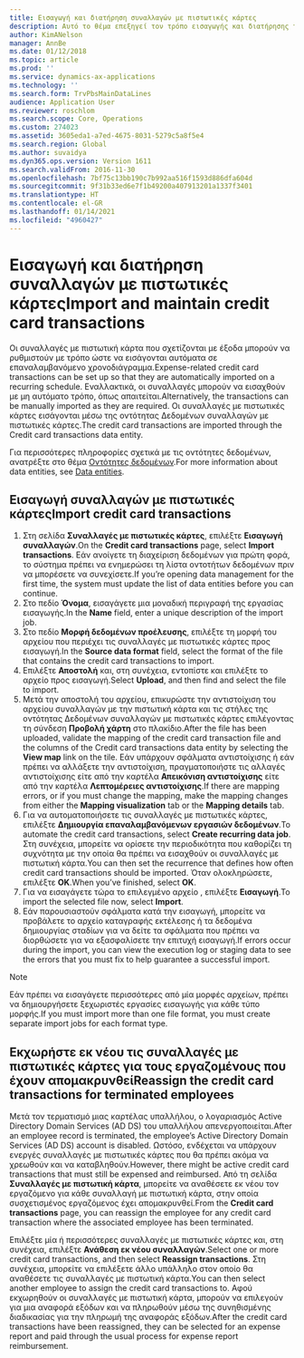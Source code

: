 ```yaml
---
title: Εισαγωγή και διατήρηση συναλλαγών με πιστωτικές κάρτες
description: Αυτό το θέμα επεξηγεί τον τρόπο εισαγωγής και διατήρησης των συναλλαγών με πιστωτικές κάρτες που σχετίζονται με έξοδα. Αυτές οι συναλλαγές μπορούν να ρυθμιστούν έτσι ώστε να εισαγάγονται αυτόματα σε ένα επαναλαμβανόμενο χρονοδιάγραμμα ή μπορούν να εισαχθούν με μη αυτόματο τρόπο, όπως απαιτείται.
author: KimANelson
manager: AnnBe
ms.date: 01/12/2018
ms.topic: article
ms.prod: ''
ms.service: dynamics-ax-applications
ms.technology: ''
ms.search.form: TrvPbsMainDataLines
audience: Application User
ms.reviewer: roschlom
ms.search.scope: Core, Operations
ms.custom: 274023
ms.assetid: 3605eda1-a7ed-4675-8031-5279c5a8f5e4
ms.search.region: Global
ms.author: suvaidya
ms.dyn365.ops.version: Version 1611
ms.search.validFrom: 2016-11-30
ms.openlocfilehash: 7bf75c13bb190c7b992aa516f1593d886dfa604d
ms.sourcegitcommit: 9f31b33ed6e7f1b49200a407913201a1337f3401
ms.translationtype: HT
ms.contentlocale: el-GR
ms.lasthandoff: 01/14/2021
ms.locfileid: "4960427"
---
```

# <a name="import-and-maintain-credit-card-transactions"></a><span data-ttu-id="64266-104">Εισαγωγή και διατήρηση συναλλαγών με πιστωτικές κάρτες</span><span class="sxs-lookup"><span data-stu-id="64266-104">Import and maintain credit card transactions</span></span>

<span data-ttu-id="64266-105">Οι συναλλαγές με πιστωτική κάρτα που σχετίζονται με έξοδα μπορούν να ρυθμιστούν με τρόπο ώστε να εισάγονται αυτόματα σε επαναλαμβανόμενο χρονοδιάγραμμα.</span><span class="sxs-lookup"><span data-stu-id="64266-105">Expense-related credit card transactions can be set up so that they are automatically imported on a recurring schedule.</span></span> <span data-ttu-id="64266-106">Εναλλακτικά, οι συναλλαγές μπορούν να εισαχθούν με μη αυτόματο τρόπο, όπως απαιτείται.</span><span class="sxs-lookup"><span data-stu-id="64266-106">Alternatively, the transactions can be manually imported as they are required.</span></span> <span data-ttu-id="64266-107">Οι συναλλαγές με πιστωτικές κάρτες εισάγονται μέσω της οντότητας Δεδομένων συναλλαγών με πιστωτικές κάρτες.</span><span class="sxs-lookup"><span data-stu-id="64266-107">The credit card transactions are imported through the Credit card transactions data entity.</span></span>

<span data-ttu-id="64266-108">Για περισσότερες πληροφορίες σχετικά με τις οντότητες δεδομένων, ανατρέξτε στο θέμα [Οντότητες δεδομένων](https://docs.microsoft.com/dynamics365/fin-ops-core/dev-itpro/data-entities/data-entities).</span><span class="sxs-lookup"><span data-stu-id="64266-108">For more information about data entities, see [Data entities](https://docs.microsoft.com/dynamics365/fin-ops-core/dev-itpro/data-entities/data-entities).</span></span>

## <a name="import-credit-card-transactions"></a><span data-ttu-id="64266-109">Εισαγωγή συναλλαγών με πιστωτικές κάρτες</span><span class="sxs-lookup"><span data-stu-id="64266-109">Import credit card transactions</span></span>

1. <span data-ttu-id="64266-110">Στη σελίδα **Συναλλαγές με πιστωτικές κάρτες**, επιλέξτε **Εισαγωγή συναλλαγών**.</span><span class="sxs-lookup"><span data-stu-id="64266-110">On the **Credit card transactions** page, select **Import transactions**.</span></span> <span data-ttu-id="64266-111">Εάν ανοίγετε τη διαχείριση δεδομένων για πρώτη φορά, το σύστημα πρέπει να ενημερώσει τη λίστα οντοτήτων δεδομένων πριν να μπορέσετε να συνεχίσετε.</span><span class="sxs-lookup"><span data-stu-id="64266-111">If you’re opening data management for the first time, the system must update the list of data entities before you can continue.</span></span>
2. <span data-ttu-id="64266-112">Στο πεδίο **Όνομα**, εισαγάγετε μια μοναδική περιγραφή της εργασίας εισαγωγής.</span><span class="sxs-lookup"><span data-stu-id="64266-112">In the **Name** field, enter a unique description of the import job.</span></span>
3. <span data-ttu-id="64266-113">Στο πεδίο **Μορφή δεδομένων προέλευσης**, επιλέξτε τη μορφή του αρχείου που περιέχει τις συναλλαγές με πιστωτικές κάρτες προς εισαγωγή.</span><span class="sxs-lookup"><span data-stu-id="64266-113">In the **Source data format** field, select the format of the file that contains the credit card transactions to import.</span></span>
4. <span data-ttu-id="64266-114">Επιλέξτε **Αποστολή** και, στη συνέχεια, εντοπίστε και επιλέξτε το αρχείο προς εισαγωγή.</span><span class="sxs-lookup"><span data-stu-id="64266-114">Select **Upload**, and then find and select the file to import.</span></span>
5. <span data-ttu-id="64266-115">Μετά την αποστολή του αρχείου, επικυρώστε την αντιστοίχιση του αρχείου συναλλαγών με την πιστωτική κάρτα και τις στήλες της οντότητας Δεδομένων συναλλαγών με πιστωτικές κάρτες επιλέγοντας τη σύνδεση **Προβολή χάρτη** στο πλακίδιο.</span><span class="sxs-lookup"><span data-stu-id="64266-115">After the file has been uploaded, validate the mapping of the credit card transaction file and the columns of the Credit card transactions data entity by selecting the **View map** link on the tile.</span></span> <span data-ttu-id="64266-116">Εάν υπάρχουν σφάλματα αντιστοίχισης ή εάν πρέπει να αλλάξετε την αντιστοίχιση, πραγματοποιήστε τις αλλαγές αντιστοίχισης είτε από την καρτέλα **Απεικόνιση αντιστοίχισης** είτε από την καρτέλα **Λεπτομέρειες αντιστοίχισης**.</span><span class="sxs-lookup"><span data-stu-id="64266-116">If there are mapping errors, or if you must change the mapping, make the mapping changes from either the **Mapping visualization** tab or the **Mapping details** tab.</span></span>
6. <span data-ttu-id="64266-117">Για να αυτοματοποιήσετε τις συναλλαγές με πιστωτικές κάρτες, επιλέξτε **Δημιουργία επαναλαμβανόμενων εργασιών δεδομένων**.</span><span class="sxs-lookup"><span data-stu-id="64266-117">To automate the credit card transactions, select **Create recurring data job**.</span></span> <span data-ttu-id="64266-118">Στη συνέχεια, μπορείτε να ορίσετε την περιοδικότητα που καθορίζει τη συχνότητα με την οποία θα πρέπει να εισαχθούν οι συναλλαγές με πιστωτική κάρτα.</span><span class="sxs-lookup"><span data-stu-id="64266-118">You can then set the recurrence that defines how often credit card transactions should be imported.</span></span> <span data-ttu-id="64266-119">Όταν ολοκληρώσετε, επιλέξτε **ΟΚ**.</span><span class="sxs-lookup"><span data-stu-id="64266-119">When you’ve finished, select **OK**.</span></span>
7. <span data-ttu-id="64266-120">Για να εισαγάγετε τώρα το επιλεγμένο αρχείο , επιλέξτε **Εισαγωγή**.</span><span class="sxs-lookup"><span data-stu-id="64266-120">To import the selected file now, select **Import**.</span></span>
8. <span data-ttu-id="64266-121">Εάν παρουσιαστούν σφάλματα κατά την εισαγωγή, μπορείτε να προβάλετε το αρχείο καταγραφής εκτέλεσης ή τα δεδομένα δημιουργίας σταδίων για να δείτε τα σφάλματα που πρέπει να διορθώσετε για να εξασφαλίσετε την επιτυχή εισαγωγή.</span><span class="sxs-lookup"><span data-stu-id="64266-121">If errors occur during the import, you can view the execution log or staging data to see the errors that you must fix to help guarantee a successful import.</span></span>

> [!NOTE]
> <span data-ttu-id="64266-122">Εάν πρέπει να εισαγάγετε περισσότερες από μία μορφές αρχείων, πρέπει να δημιουργήσετε ξεχωριστές εργασίες εισαγωγής για κάθε τύπο μορφής.</span><span class="sxs-lookup"><span data-stu-id="64266-122">If you must import more than one file format, you must create separate import jobs for each format type.</span></span>

## <a name="reassign-the-credit-card-transactions-for-terminated-employees"></a><span data-ttu-id="64266-123">Εκχωρήστε εκ νέου τις συναλλαγές με πιστωτικές κάρτες για τους εργαζομένους που έχουν απομακρυνθεί</span><span class="sxs-lookup"><span data-stu-id="64266-123">Reassign the credit card transactions for terminated employees</span></span>

<span data-ttu-id="64266-124">Μετά τον τερματισμό μιας καρτέλας υπαλλήλου, ο λογαριασμός Active Directory Domain Services (AD DS) του υπαλλήλου απενεργοποιείται.</span><span class="sxs-lookup"><span data-stu-id="64266-124">After an employee record is terminated, the employee’s Active Directory Domain Services (AD DS) account is disabled.</span></span> <span data-ttu-id="64266-125">Ωστόσο, ενδέχεται να υπάρχουν ενεργές συναλλαγές με πιστωτικές κάρτες που θα πρέπει ακόμα να χρεωθούν και να καταβληθούν.</span><span class="sxs-lookup"><span data-stu-id="64266-125">However, there might be active credit card transactions that must still be expensed and reimbursed.</span></span> <span data-ttu-id="64266-126">Από τη σελίδα **Συναλλαγές με πιστωτική κάρτα**, μπορείτε να αναθέσετε εκ νέου τον εργαζόμενο για κάθε συναλλαγή με πιστωτική κάρτα, στην οποία συσχετισμένος εργαζόμενος έχει απομακρυνθεί.</span><span class="sxs-lookup"><span data-stu-id="64266-126">From the **Credit card transactions** page, you can reassign the employee for any credit card transaction where the associated employee has been terminated.</span></span>

<span data-ttu-id="64266-127">Επιλέξτε μία ή περισσότερες συναλλαγές με πιστωτικές κάρτες και, στη συνέχεια, επιλέξτε **Ανάθεση εκ νέου συναλλαγών**.</span><span class="sxs-lookup"><span data-stu-id="64266-127">Select one or more credit card transactions, and then select **Reassign transactions**.</span></span> <span data-ttu-id="64266-128">Στη συνέχεια, μπορείτε να επιλέξετε άλλο υπάλληλο στον οποίο θα αναθέσετε τις συναλλαγές με πιστωτική κάρτα.</span><span class="sxs-lookup"><span data-stu-id="64266-128">You can then select another employee to assign the credit card transactions to.</span></span> <span data-ttu-id="64266-129">Αφού εκχωρηθούν οι συναλλαγές με πιστωτική κάρτα, μπορούν να επιλεγούν για μια αναφορά εξόδων και να πληρωθούν μέσω της συνηθισμένης διαδικασίας για την πληρωμή της αναφοράς εξόδων.</span><span class="sxs-lookup"><span data-stu-id="64266-129">After the credit card transactions have been reassigned, they can be selected for an expense report and paid through the usual process for expense report reimbursement.</span></span>
